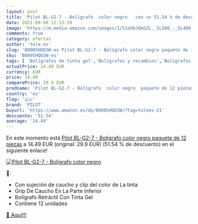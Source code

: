 ```yaml
---
layout: post
title: 'Pilot BL-G2-7 - Bolígrafo  color negro   con un 51.54 % de descuento'
date: 2021-09-08 12:13:39
image: 'https://m.media-amazon.com/images/I/51ddbJQmSZL._SL500_._SL400_.jpg'
comments: true
category: ofertas
author: 'tole.es'
slug: 'B000SHQO3W-es Pilot BL-G2-7 - Bolígrafo color negro paquete de 12 piezas'
sku: 'B000SHQO3W-es'
tags: [ 'Bolígrafos de tinta gel','Bolígrafos y recambios','Bolígrafos, lápices y útiles de escritura','Oficina y papelería','bolígrafo','pilot', ]
actualPrice: 14.49 EUR
currency: EUR
price: 14.49
comparePrice: 29.9 EUR
prodname: 'Pilot BL-G2-7 - Bolígrafo  color negro  paquete de 12 piezas'
country: 'es'
flag: '🇪🇸'
brand: 'PILOT'
buyurl: 'https://www.amazon.es/dp/B000SHQO3W/?tag=tolees-21'
descuento: '51.54'
average: '14.49'
---
```


En este momento está [Pilot BL-G2-7 - Bolígrafo  color negro  paquete de 12 piezas](https://www.amazon.es/dp/B000SHQO3W/?tag=tolees-21) a 14.49 EUR (original: 29.9 EUR) (51.54 %  de descuento) en el siguiente enlace!

[![Pilot BL-G2-7 - Bolígrafo  color negro  ](https://m.media-amazon.com/images/I/51ddbJQmSZL._SL500_._SL400_.jpg)](https://www.amazon.es/dp/B000SHQO3W/?tag=tolees-21)

🔎:

- Con sujeción de caucho y clip del color de La tinta
- Grip De Caucho En La Parte Inferior
- Bolígrafo Retráctil Con Tinta Gel
- Contiene 12 unidades

[🛒 Aquí!!!](https://www.amazon.es/dp/B000SHQO3W/?tag=tolees-21)
